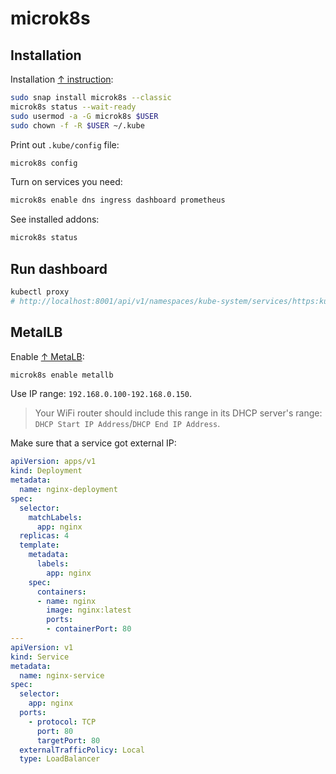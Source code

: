 # microk8s

## Installation

Installation [↑ instruction](https://ubuntu.com/kubernetes/install):

```bash
sudo snap install microk8s --classic
microk8s status --wait-ready
sudo usermod -a -G microk8s $USER
sudo chown -f -R $USER ~/.kube
```

Print out `.kube/config` file:

```bash
microk8s config
```

Turn on services you need:

```bash
microk8s enable dns ingress dashboard prometheus
```

See installed addons:

```bash
microk8s status
```

## Run dashboard

```bash
kubectl proxy
# http://localhost:8001/api/v1/namespaces/kube-system/services/https:kubernetes-dashboard:/proxy
```

## MetalLB

Enable [↑ MetaLB](https://metallb.universe.tf):

```bash
microk8s enable metallb
```

Use IP range: `192.168.0.100-192.168.0.150`.

> Your WiFi router should include this range in its DHCP server's range: `DHCP Start IP Address`/`DHCP End IP Address`.

Make sure that a service got external IP:

```yaml
apiVersion: apps/v1
kind: Deployment
metadata:
  name: nginx-deployment
spec:
  selector:
    matchLabels:
      app: nginx
  replicas: 4
  template:
    metadata:
      labels:
        app: nginx
    spec:
      containers:
      - name: nginx
        image: nginx:latest
        ports:
        - containerPort: 80
---
apiVersion: v1
kind: Service
metadata:
  name: nginx-service
spec:
  selector:
    app: nginx
  ports:
    - protocol: TCP
      port: 80
      targetPort: 80
  externalTrafficPolicy: Local
  type: LoadBalancer
```
